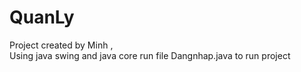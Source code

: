 # QuanLy
Project created by Minh ,  
Using java swing and java core
run file Dangnhap.java to run project
